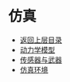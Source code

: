 # 仿真

* [返回上层目录](../autopilot.md)
* [动力学模型](dynamic-model/dynamic-model.md)
* [传感器与武器](sensor-and-weapon/sensor-and-weapon.md)
* [仿真环境](simulation-environment/simulation-environment.md)

